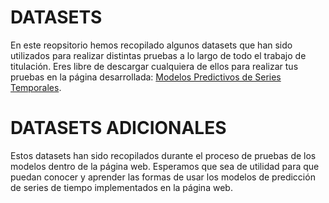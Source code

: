 # DATASETS
En este reopsitorio hemos recopilado algunos datasets que han sido utilizados para realizar distintas pruebas a lo largo de todo el trabajo de titulación.
Eres libre de descargar cualquiera de ellos para realizar tus pruebas en la página desarrollada: [Modelos Predictivos de Series Temporales](https://huggingface.co/spaces/Just5ebas/Proyecto-de-titulacion).

# DATASETS ADICIONALES
Estos datasets han sido recopilados durante el proceso de pruebas de los modelos dentro de la página web.
Esperamos que sea de utilidad para que puedan conocer y aprender las formas de usar los modelos de predicción de series de tiempo implementados en la página web.
